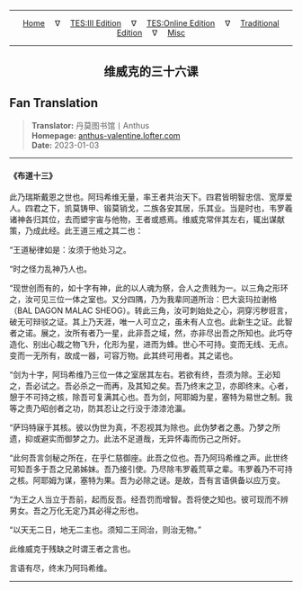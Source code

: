 
---

<!-- Jekyll Page Links -->

<center>
<a href="../../../../../../index.html">Home</a>
&emsp;&nabla;&emsp;
<a href="../../../../../index-tes3.html">TES:III Edition</a>
&emsp;&nabla;&emsp;
<a href="../../../../../index-teso.html">TES:Online Edition</a>
&emsp;&nabla;&emsp;
<a href="../../../../../index-traditional.html">Traditional Edition</a>
&emsp;&nabla;&emsp;
<a href="../../../../../index-misc.html">Misc</a>
</center>

<!-- Markdown Body Below: -->

---

<center>
<h2><span style="font-family:SimSun">维威克的三十六课</span></h2>
</center>

## Fan Translation

> __Translator:__ 丹莫图书馆丨Anthus\
> __Homepage:__ [anthus-valentine.lofter.com][1]\
> __Date:__ 2023-01-03

[1]: https://anthus-valentine.lofter.com/post/3153c072_2b7c5c5e2

---

#### 《布道十三》

此乃瑞斯戴恩之世也。阿玛希维无量，率王者共治天下。四君皆明智忠信、宽厚爱人。四君之下，凯莫铸甲、锻莫销戈，二族各安其居，乐其业。当是时也，韦罗羲诸神各归其位，去而塑宇宙与他物，王者或惑焉。维威克常伴其左右，辄出谋献策，乃成此经。此王道三戒之其二也：

“王道秘律如是：汝须于他处习之。

“时之怪力乱神乃人也。

“现世创而有的，如十字有神，此的以人魂为祭，合人之贵贱为一。以三角之形环之，汝可见三位一体之室也。又分四隅，乃为我辈同道所治：巴大衮玛拉谢格（BAL DAGON MALAC SHEOG）。转此三角，汝可刺始处之心，洞穿污秽诳言，破无可辩驳之证。其上乃天涯，唯一人可立之，虽未有人立也。此新生之证。此智者之诺。展之，汝所有者乃一星，此非吾之域，然，亦非尽出吾之所知也。此巧夺造化、别出心裁之物飞升，化形为星，进而为蜂。世心不可持。变而无线、无点。变而一无所有，故成一器，可容万物。此其终可用者。其之诺也。

“剑为十字，阿玛希维乃三位一体之室居其左右。若欲有终，吾须为除。王必知之，吾必试之。吾必杀之一而再，及其知之矣。吾乃终末之卫，亦即终末。心者，憩于不可持之核，除吾可复满其心也。吾为剑，阿耶姆为星，塞特为易世之制。我等之责乃昭创者之功，防其忍让之行没于漆漆沧瀛。

“萨玛特寐于其核。彼以伪世为真，不忍视其为除也。此伪梦者之愚。乃梦之所遗，抑或避实而御梦之力。此法不足道哉，无异怀毒而伤己之所好。

“此何吾言剑秘之所在，在乎仁慈御座。此吾之位也。吾乃阿玛希维之声。此世终可知吾多于吾之兄弟姊妹。吾乃接引使。乃尽除韦罗羲荒草之辈。韦罗羲乃不可持之核。阿耶姆为谋，塞特为果。吾为必除之谜。是故，吾有言语俱备以应万变。

“为王之人当立于吾前，起而反吾。经吾罚而增智。吾将使之知也。彼可现而不辨男女。吾之万化无定乃其必得之形也。

“以天无二日，地无二主也。须知二王同治，则治无物。”

此维威克于残缺之时谓王者之言也。

言语有尽，终末乃阿玛希维。

---
